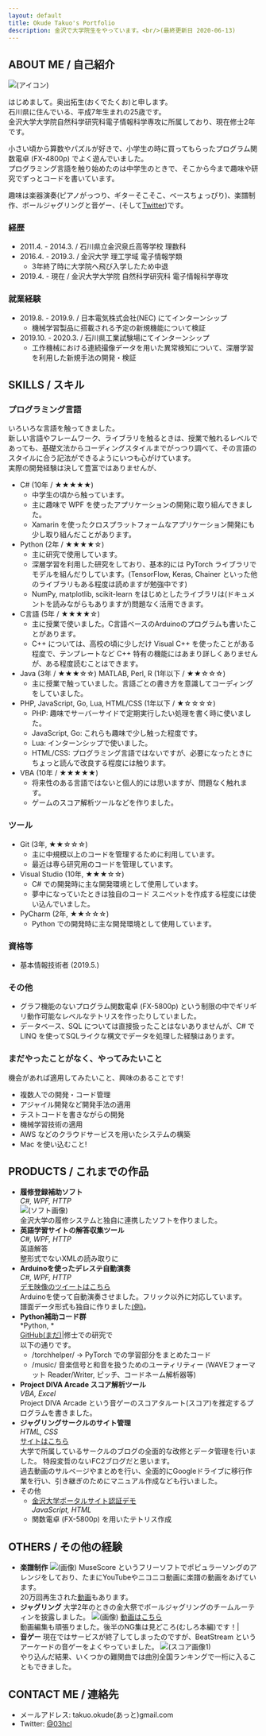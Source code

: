 ```yaml
---
layout: default
title: Okude Takuo's Portfolio
description: 金沢で大学院生をやっています。<br/>(最終更新日 2020-06-13)
---
```


## ABOUT ME / 自己紹介

![(アイコン)](/imgs/03_simple.png)
<!-- <img width="320" alt="(アイコン)" src="https://github.com/03hcl/portfolio/raw/master/imgs/03_simple.png"/> -->

はじめまして。奥出拓生(おくでたくお)と申します。  
石川県に住んでいる、平成7年生まれの25歳です。  
金沢大学大学院自然科学研究科電子情報科学専攻に所属しており、現在修士2年です。

小さい頃から算数やパズルが好きで、小学生の時に買ってもらったプログラム関数電卓 (FX-4800p) でよく遊んでいました。  
プログラミング言語を触り始めたのは中学生のときで、そこから今まで趣味や研究でずっとコードを書いています。

趣味は楽器演奏(ピアノがっつり、ギターそこそこ、ベースちょっぴり)、楽譜制作、ボールジャグリングと音ゲー、(そして[Twitter](https://twitter.com/03hcl))です。

### 経歴

- 2011.4. - 2014.3. / 石川県立金沢泉丘高等学校 理数科
- 2016.4. - 2019.3. / 金沢大学 理工学域 電子情報学類
  - 3年終了時に大学院へ飛び入学したため中退
- 2019.4. - 現在 / 金沢大学大学院 自然科学研究科 電子情報科学専攻

### 就業経験

- 2019.8. - 2019.9. / 日本電気株式会社(NEC) にてインターンシップ
  - 機械学習製品に搭載される予定の新規機能について検証
- 2019.10. - 2020.3. / 石川県工業試験場にてインターンシップ
  - 工作機械における連続撮像データを用いた異常検知について、深層学習を利用した新規手法の開発・検証



## SKILLS / スキル

### プログラミング言語

いろいろな言語を触ってきました。  
新しい言語やフレームワーク、ライブラリを触るときは、授業で触れるレベルであっても、基礎文法からコーディングスタイルまでがっつり調べて、その言語のスタイルに合う記法ができるようにいつも心がけています。  
実際の開発経験は決して豊富ではありませんが、

- C# (10年 / ★★★★★)
  - 中学生の頃から触っています。
  - 主に趣味で WPF を使ったアプリケーションの開発に取り組んできました。
  - Xamarin を使ったクロスプラットフォームなアプリケーション開発にも少し取り組んだことがあります。
- Python (2年 / ★★★★☆)
  - 主に研究で使用しています。
  - 深層学習を利用した研究をしており、基本的には PyTorch ライブラリでモデルを組んだりしています。(TensorFlow, Keras, Chainer といった他のライブラリもある程度は読めますが勉強中です)
  - NumPy, matplotlib, scikit-learn をはじめとしたライブラリは(ドキュメントを読みながらもありますが)問題なく活用できます。
- C言語 (5年 / ★★★★☆)
  - 主に授業で使いました。C言語ベースのArduinoのプログラムも書いたことがあります。
  - C++ については、高校の頃に少しだけ Visual C++ を使ったことがある程度で、テンプレートなど C++ 特有の機能にはあまり詳しくありませんが、ある程度読むことはできます。
- Java (3年 / ★★★☆☆) MATLAB, Perl, R (1年以下 / ★★☆☆☆)
  - 主に授業で触っていました。言語ごとの書き方を意識してコーディングをしていました。
- PHP, JavaScript, Go, Lua, HTML/CSS (1年以下 / ★☆☆☆☆)
  - PHP: 趣味でサーバーサイドで定期実行したい処理を書く時に使いました。
  - JavaScript, Go: これらも趣味で少し触った程度です。
  - Lua: インターンシップで使いました。
  - HTML/CSS: プログラミング言語ではないですが、必要になったときにちょっと読んで改良する程度には触ります。
- VBA  (10年 / ★★★★★)
  - 将来性のある言語ではないと個人的には思いますが、問題なく触れます。
  - ゲームのスコア解析ツールなどを作りました。

### ツール

- Git (3年, ★★☆☆☆)
  - 主に中規模以上のコードを管理するために利用しています。
  - 最近は専ら研究用のコードを管理しています。
- Visual Studio (10年, ★★★☆☆)
  - C# での開発時に主な開発環境として使用しています。
  - 夢中になっていたときは独自のコード スニペットを作成する程度には使い込んでいました。
- PyCharm (2年, ★★☆☆☆)
  - Python での開発時に主な開発環境として使用しています。

### 資格等

- 基本情報技術者 (2019.5.)

### その他

- グラフ機能のないプログラム関数電卓 (FX-5800p) という制限の中でギリギリ動作可能なレベルなテトリスを作ったりしていました。
- データベース、SQL については直接扱ったことはないありませんが、C# で LINQ を使ってSQLライクな構文でデータを処理した経験はあります。
<!-- - コードはきれいに書くよう心がけています。 -->

### まだやったことがなく、やってみたいこと

機会があれば適用してみたいこと、興味のあることです!

- 複数人での開発・コード管理
- アジャイル開発など開発手法の適用
- テストコードを書きながらの開発
- 機械学習技術の適用
- AWS などのクラウドサービスを用いたシステムの構築
- Mac を使い込むこと!



## PRODUCTS / これまでの作品

- **履修登録補助ソフト**  
  *C#, WPF, HTTP*  
  ![(ソフト画像)](/imgs/risyu1.png)  
  金沢大学の履修システムと独自に連携したソフトを作りました。
- **英語学習サイトの解答収集ツール**  
  *C#, WPF, HTTP*  
  英語解答  
  整形式でないXMLの読み取りに
- **Arduinoを使ったデレステ自動演奏**  
  *C#, WPF, HTTP*  
  [デモ映像のツイートはこちら](https://twitter.com/03hcl/status/1082606496213389314)  
  Arduinoを使って自動演奏させました。フリック以外に対応しています。  
  譜面データ形式も独自に作りました[(例)](https://twitter.com/03hcl/status/1082610362153746433)。  
- **Python補助コード群**  
  *Python, *  
  [GitHub(まだ)]()|修士での研究で  
  以下の通りです。  
  - /torchhelper/ → PyTorch での学習部分をまとめたコード
  - /music/ 音楽信号と和音を扱うためのユーティリティー (WAVEフォーマット Reader/Writer, ピッチ、コードネーム解析器等)
- **Project DIVA Arcade スコア解析ツール**  
  *VBA, Excel*  
  Project DIVA Arcade という音ゲーのスコアタルート(スコア)を推定するプログラムを書きました。
- **ジャグリングサークルのサイト管理**  
  *HTML, CSS*  
  [サイトはこちら](http://jugglexmagic.blog.fc2.com/)  
  大学で所属しているサークルのブログの全面的な改修とデータ管理を行いました。
  特段変哲のないFC2ブログだと思います。  
  過去動画のサルベージやまとめを行い、全面的にGoogleドライブに移行作業を行い、引き継ぎのためにマニュアル作成なども行いました。  
- その他
  - [金沢大学ポータルサイト認証デモ](https://03hcl.github.io/acanthus-extension-login/login.html)  
    *JavaScript, HTML*
  - 関数電卓 (FX-5800p) を用いたテトリス作成



## OTHERS / その他の経験

- **楽譜制作**
  ![(画像)](/imgs/score.png)
  MuseScore というフリーソフトでポピュラーソングのアレンジをしており、たまにYouTubeやニコニコ動画に楽譜の動画をあげています。  
  20万回再生された[動画](https://youtu.be/CPrypYMtIvs)もあります。
- **ジャグリング**
  大学2年のときの金大祭でボールジャグリングのチームルーティンを披露しました。
  ![(画像)](/imgs/DSC_0163.JPG)
  [動画はこちら](https://youtu.be/ybKOuMxzPjo)  
  動画編集も頑張りました。後半のNG集は見どころ(むしろ本編)です！|
- **音ゲー**
  現在ではサービスが終了してしまったのですが、BeatStream というアーケードの音ゲーをよくやっていました。
  ![(スコア画像1)](/imgs/beatstream3.png)  
  やり込んだ結果、いくつかの難関曲では曲別全国ランキングで一桁に入ることもできました。



## CONTACT ME / 連絡先

- メールアドレス: takuo.okude(あっと)gmail.com
- Twitter: [@03hcl](https://twitter.com/03hcl)
